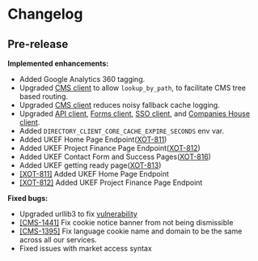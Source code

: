 # Changelog

## Pre-release

**Implemented enhancements:**

- Added Google Analytics 360 tagging.
- Upgraded [CMS client][directory-cms-client] to allow `lookup_by_path`, to facilitate CMS tree based routing.
- Upgraded [CMS client][directory-cms-client] reduces noisy fallback cache logging.
- Upgraded [API client][directory-api-client], [Forms client][directory-forms-api-client], [SSO client][directory-sso-api-client], and [Companies House client][directory-companies-house-search-client].
- Added `DIRECTORY_CLIENT_CORE_CACHE_EXPIRE_SECONDS` env var.
- Added UKEF Home Page Endpoint([XOT-811](https://uktrade.atlassian.net/browse/XOT-811))
- Added UKEF Project Finance Page Endpoint([XOT-812](https://uktrade.atlassian.net/browse/XOT-812))
- Added UKEF Contact Form and Success Pages([XOT-816](https://uktrade.atlassian.net/browse/XOT-816))
- Added UKEF getting ready page([XOT-813](https://uktrade.atlassian.net/browse/XOT-813))
- [[XOT-811]](https://uktrade.atlassian.net/browse/XOT-811) Added UKEF Home Page Endpoint
- [[XOT-812]](https://uktrade.atlassian.net/browse/XOT-812) Added UKEF Project Finance Page Endpoint

**Fixed bugs:**
- Upgraded urllib3 to fix [vulnerability](https://nvd.nist.gov/vuln/detail/CVE-2019-11324)
- [[CMS-1441]](https://uktrade.atlassian.net/browse/CMS-1441) Fix cookie notice banner from not being dismissible
- [[CMS-1395]](https://uktrade.atlassian.net/browse/CMS-1395) Fix language cookie name and domain to be the same across all our services.
- Fixed issues with market access syntax



[directory-api-client]: https://github.com/uktrade/directory-api-client
[directory-client-core]: https://github.com/uktrade/directory-client-core
[directory-cms-client]: https://github.com/uktrade/directory-cms-client
[directory-forms-api-client]: https://github.com/uktrade/directory-forms-api-client
[directory-sso-api-client]: https://github.com/uktrade/directory-sso-api-client
[directory-companies-house-search-client]: https://github.com/uktrade/directory-companies-house-search-client
